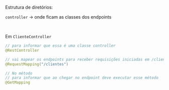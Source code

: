 Estrutura de diretórios:

`controller` -> onde ficam as classes dos endpoints

<br>

Em `ClienteController`

```java
// para informar que essa é uma classe controller
@RestController

// vai mapear os endpoints para receber requisições iniciadas em /clientes
@RequestMapping("/clientes") 

// No método
// para informar que ao chegar no endpoint deve executar esse método
@GetMapping
```

